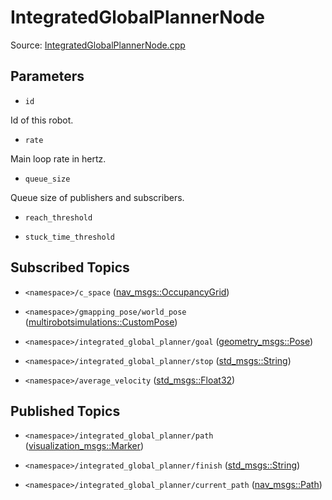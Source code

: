 # IntegratedGlobalPlannerNode

Source: [IntegratedGlobalPlannerNode.cpp](../../src/multirobotexploration/source/navigation/IntegratedGlobalPlannerNode.cpp)

## Parameters

* ```id```

Id of this robot.

* ```rate```

Main loop rate in hertz.

* ```queue_size```

Queue size of publishers and subscribers.

* ```reach_threshold```

* ```stuck_time_threshold```

## Subscribed Topics

* ```<namespace>/c_space``` ([nav_msgs::OccupancyGrid](https://docs.ros.org/en/api/nav_msgs/html/msg/OccupancyGrid.html))

* ```<namespace>/gmapping_pose/world_pose``` ([multirobotsimulations::CustomPose](https://docs.ros.org/en/api/nav_msgs/html/msg/OccupancyGrid.html))

* ```<namespace>/integrated_global_planner/goal``` ([geometry_msgs::Pose](https://docs.ros.org/en/api/geometry_msgs/html/msg/Pose.html))

* ```<namespace>/integrated_global_planner/stop``` ([std_msgs::String](https://docs.ros.org/en/api/std_msgs/html/msg/String.html))

* ```<namespace>/average_velocity``` ([std_msgs::Float32](https://docs.ros.org/en/api/std_msgs/html/msg/Float32.html))

## Published Topics

* ```<namespace>/integrated_global_planner/path``` ([visualization_msgs::Marker](https://docs.ros.org/en/api/visualization_msgs/html/msg/Marker.html))

* ```<namespace>/integrated_global_planner/finish``` ([std_msgs::String](https://docs.ros.org/en/api/visualization_msgs/html/msg/Marker.html))

* ```<namespace>/integrated_global_planner/current_path``` ([nav_msgs::Path](https://docs.ros.org/en/api/nav_msgs/html/msg/Path.html))

<!-- ## Published Transforms

* ```odom``` -->
